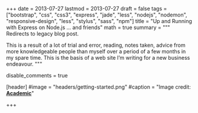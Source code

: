 +++
date = 2013-07-27
lastmod = 2013-07-27
draft = false
tags = ["bootstrap", "css", "css3", "express", "jade", "less", "nodejs", "nodemon", "responsive-design", "less", "stylus", "sass", "npm"]
title = "Up and Running with Express on Node.js … and friends"
math = true
summary = """
Redirects to legacy blog post.

This is a result of a lot of trial and error, reading, notes taken, advice from more knowledgeable people than myself over a period of a few months in my spare time. This is the basis of a web site I’m writing for a new business endeavour.
"""

disable_comments = true

[header]
#image = "headers/getting-started.png"
#caption = "Image credit: [**Academic**](https://github.com/gcushen/hugo-academic/)"

+++

<html>
  <head>
    <title>Up and Running with Express on Node.js … and friends</title>
    <link rel="canonical" href="https://binarymist.wordpress.com/2013/07/27/up-and-running-with-express-on-node-js-and-friends/"/>
    <meta http-equiv="content-type" content="text/html; charset=utf-8"/>
    <meta http-equiv="refresh" content="3; url=https://binarymist.wordpress.com/2013/07/27/up-and-running-with-express-on-node-js-and-friends/"/>
  </head>
</html>
